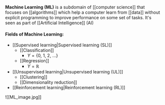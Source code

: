 **Machine Learning (ML)** is a subdomain of [[computer science]] that focuses on [[algorithms]] which help  a computer learn from [[data]] without explicit programming to improve performance on some set of tasks. It's seen as part of [[Artificial Intelligence]] (AI)

#### Fields of Machine Learning:

* [[Supervised learning|Supervised learning (SL)]]
	* [[Classification]]
		* $Y = \{0,\ 1,\ 2,\ \dots \}$
	* [[Regression]]
		* $Y = \mathbb{R}$
* [[Unsupervised learning|Unsupervised learning (UL)]]
	* [[Clustering]]
	* [[Dimensionality reduction]]
* [[Reinforcement learning|Reinforcement learning (RL)]]

![[ML_image.jpg]]